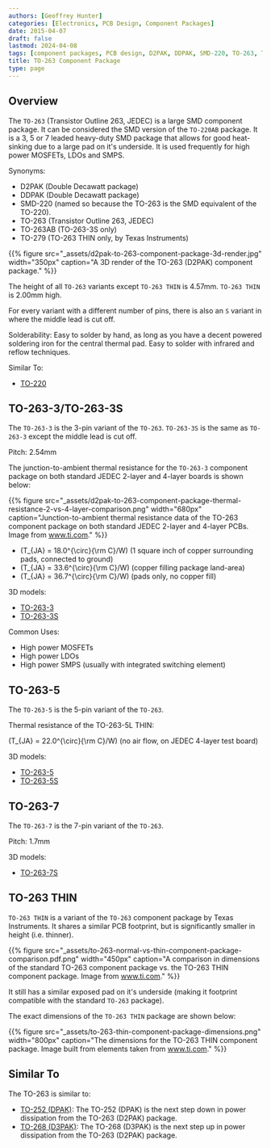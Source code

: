 ```yaml
---
authors: [Geoffrey Hunter]
categories: [Electronics, PCB Design, Component Packages]
date: 2015-04-07
draft: false
lastmod: 2024-04-08
tags: [component packages, PCB design, D2PAK, DDPAK, SMD-220, TO-263, TO-263AB, TO-279]
title: TO-263 Component Package
type: page
---
```


## Overview

The `TO-263` (Transistor Outline 263, JEDEC) is a large SMD component package. It can be considered the SMD version of the `TO-220AB` package. It is a 3, 5 or 7 leaded heavy-duty SMD package that allows for good heat-sinking due to a large pad on it's underside. It is used frequently for high power MOSFETs, LDOs and SMPS.

Synonyms:

* D2PAK (Double Decawatt package)
* DDPAK (Double Decawatt package)
* SMD-220 (named so because the TO-263 is the SMD equivalent of the TO-220).
* TO-263 (Transistor Outline 263, JEDEC)
* TO-263AB (TO-263-3S only)
* TO-279 (TO-263 THIN only, by Texas Instruments)

{{% figure src="_assets/d2pak-to-263-component-package-3d-render.jpg" width="350px" caption="A 3D render of the TO-263 (D2PAK) component package." %}}

The height of all `TO-263` variants except `TO-263 THIN` is 4.57mm. `TO-263 THIN` is 2.00mm high.

For every variant with a different number of pins, there is also an `S` variant in where the middle lead is cut off.

Solderability: Easy to solder by hand, as long as you have a decent powered soldering iron for the central thermal pad. Easy to solder with infrared and reflow techniques.

Similar To:

* [TO-220](../to-220-component-package)

## TO-263-3/TO-263-3S

The `TO-263-3` is the 3-pin variant of the `TO-263`. `TO-263-3S` is the same as `TO-263-3` except the middle lead is cut off.

Pitch: 2.54mm

The junction-to-ambient thermal resistance for the `TO-263-3` component package on both standard JEDEC 2-layer and 4-layer boards is shown below:

{{% figure src="_assets/d2pak-to-263-component-package-thermal-resistance-2-vs-4-layer-comparison.png" width="680px" caption="Junction-to-ambient thermal resistance data of the TO-263 component package on both standard JEDEC 2-layer and 4-layer PCBs. Image from www.ti.com." %}}

* \(T_{JA} = 18.0^{\circ}{\rm C}/W\) (1 square inch of copper surrounding pads, connected to ground)
* \(T_{JA} = 33.6^{\circ}{\rm C}/W\) (copper filling package land-area)
* \(T_{JA} = 36.7^{\circ}{\rm C}/W\) (pads only, no copper fill)

3D models:

* [TO-263-3](http://www.3dcontentcentral.com/secure/download-model.aspx?catalogid=171&amp;id=168926)
* [TO-263-3S](http://www.3dcontentcentral.com/secure/download-model.aspx?catalogid=171&amp;id=168921)

Common Uses:

* High power MOSFETs
* High power LDOs
* High power SMPS (usually with integrated switching element)

## TO-263-5

The `TO-263-5` is the 5-pin variant of the `TO-263`.

Thermal resistance of the TO-263-5L THIN:

\(T_{JA} = 22.0^{\circ}{\rm C}/W\) (no air flow, on JEDEC 4-layer test board)

3D models:

* [TO-263-5](http://www.3dcontentcentral.com/secure/download-model.aspx?catalogid=171&amp;id=168928)
* [TO-263-5S](http://www.3dcontentcentral.com/secure/download-model.aspx?catalogid=171&amp;id=168927)

## TO-263-7

The `TO-263-7` is the 7-pin variant of the `TO-263`.

Pitch: 1.7mm

3D models:

* [TO-263-7S](http://www.3dcontentcentral.com/secure/download-model.aspx?catalogid=171&amp;id=167948)

## TO-263 THIN

`TO-263 THIN` is a variant of the `TO-263` component package by Texas Instruments. It shares a similar PCB footprint, but is significantly smaller in height (i.e. thinner).

{{% figure src="_assets/to-263-normal-vs-thin-component-package-comparison.pdf.png" width="450px" caption="A comparison in dimensions of the standard TO-263 component package vs. the TO-263 THIN component package. Image from www.ti.com." %}}

It still has a similar exposed pad on it's underside (making it footprint compatible with the standard `TO-263` package).

The exact dimensions of the `TO-263 THIN` package are shown below:

{{% figure src="_assets/to-263-thin-component-package-dimensions.png" width="800px" caption="The dimensions for the TO-263 THIN component package. Image built from elements taken from www.ti.com." %}}

## Similar To

The TO-263 is similar to:

* [TO-252 (DPAK)](/pcb-design/component-packages/to-252-component-package/): The TO-252 (DPAK) is the next step down in power dissipation from the TO-263 (D2PAK) package.
* [TO-268 (D3PAK)](/pcb-design/component-packages/to-268-component-package/): The TO-268 (D3PAK) is the next step up in power dissipation from the TO-263 (D2PAK) package.
